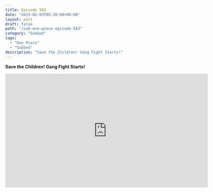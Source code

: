 ```yaml
---
title: Episode 583
date: "2013-02-03T05:30:00+00:00"
layout: post
draft: false
path: "/sub-one-piece-episode-583"
category: "Subbed"
tags:
  - "One Piece"
  - "Subbed"
description: "Save the Children! Gang Fight Starts!"
---
```


**Save the Children! Gang Fight Starts!**

<iframe width="640" height="360" src="https://www.rapidvideo.com/e/G6FRPFJQKE" frameborder="0" marginwidth=0 marginheight=0 scrolling=no allowfullscreen></iframe>


